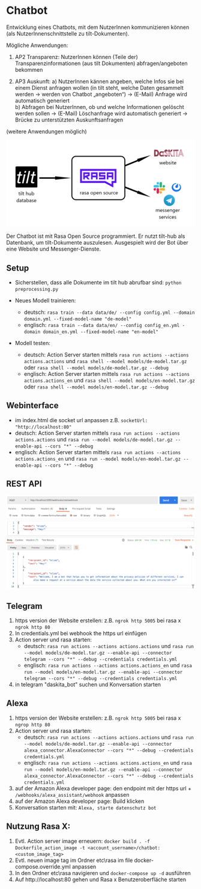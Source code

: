 # Chatbot
Entwicklung eines Chatbots, mit dem NutzerInnen kommunizieren können (als NutzerInnenschnittstelle zu tilt-Dokumenten).

Mögliche Anwendungen: 
1.	AP2 Transparenz: 
NutzerInnen können (Teile der) Transparenzinformationen (aus tilt Dokumenten) abfragen/angeboten bekommen 

2.	AP3 Auskunft: 
  a)	NutzerInnen kännen angeben, welche Infos sie bei einem Dienst anfragen wollen (in tilt steht, welche Daten gesammelt werden -> werden von Chatbot „angeboten“) 
			-> (E-Mail) Anfrage wird automatisch generiert      
  b)	Abfragen bei NutzerInnen, ob und welche Informationen gelöscht werden sollen -> (E-Mail) Löschanfrage wird automatisch generiert
  ->	Brücke zu unterstützten Auskunftsanfragen



(weitere Anwendungen möglich)

![](./docs/uebersicht.png)


Der Chatbot ist mit Rasa Open Source programmiert. Er nutzt tilt-hub als Datenbank, um tilt-Dokumente auszulesen. Ausgespielt wird der Bot über eine Website und Messenger-Dienste.


## Setup 

- Sicherstellen, dass alle Dokumente im tilt hub abrufbar sind: `python preprocessing.py`
- Neues Modell trainieren: 
	- deutsch: `rasa train --data data/de/ --config config.yml --domain domain.yml --fixed-model-name "de-model"`
	- englisch: `rasa train --data data/en/ --config config_en.yml -domain domain_en.yml --fixed-model-name "en-model"`

- Modell testen: 
	- deutsch: Action Server starten mittels `rasa run actions --actions actions.actions` und `rasa shell --model models/de-model.tar.gz` oder `rasa shell --model models/de-model.tar.gz --debug`
	- englisch: Action Server starten mittels `rasa run actions --actions actions.actions_en` und `rasa shell --model models/en-model.tar.gz` oder `rasa shell --model models/en-model.tar.gz --debug`

## Webinterface
- im index.html die socket url anpassen z.B. `socketUrl: "http://localhost:80"`
- deutsch: Action Server starten mittels `rasa run actions --actions actions.actions` und `rasa run --model models/de-model.tar.gz --enable-api --cors "*" --debug`
- englisch: Action Server starten mittels `rasa run actions --actions actions.actions_en` und `rasa run --model models/en-model.tar.gz --enable-api --cors "*" --debug`

## REST API

![](./docs/rest.png)

## Telegram
1. 	https version der Website erstellen: z.B. `ngrok http 5005` bei rasa x `ngrok http 80`
2.	In credentials.yml bei webhook the https url einfügen
3.	Action server und rasa starten: 
	- deutsch: `rasa run actions --actions actions.actions` und `rasa run --model models/de-model.tar.gz --enable-api --connector telegram --cors "*" --debug --credentials credentials.yml`
	- englisch: `rasa run actions --actions actions.actions_en` und `rasa run --model models/en-model.tar.gz --enable-api --connector telegram --cors "*" --debug --credentials credentials.yml`
5. 	in telegram "daskita_bot" suchen und Konversation starten

## Alexa
1.	https version der Website erstellen: z.B. `ngrok http 5005` bei rasa x `ngrop http 80`
2.	Action server und rasa starten: 
	- deutsch: `rasa run actions --actions actions.actions` und `rasa run --model models/de-model.tar.gz --enable-api --connector alexa_connector.AlexaConnector --cors "*" --debug --credentials credentials.yml`
	- englisch: `rasa run actions --actions actions.actions_en` und `rasa run --model models/en-model.tar.gz --enable-api --connector alexa_connector.AlexaConnector --cors "*" --debug --credentials credentials.yml`
4.	auf der Amazon Alexa developer page: den endpoint mit der https url + `/webhooks/alexa_assistant/webhook` anpassen
5.	auf der Amazon Alexa developer page: Build klicken
6.	Konversation starten mit: `Alexa, starte datenschutz bot`

## Nutzung Rasa X:
1. Evtl. Action server image erneuern: `docker build . -f Dockerfile_action_image -t <account_username>/chatbot:<custom_image_tag>`
2. Evtl. neuen image tag im Ordner etc\rasa im file docker-compose.override.yml anpassen
3. In den Ordner etc\rasa navigieren und `docker-compose up -d` ausführen
4. Auf http://localhost:80 gehen und Rasa x Benutzeroberfläche starten
